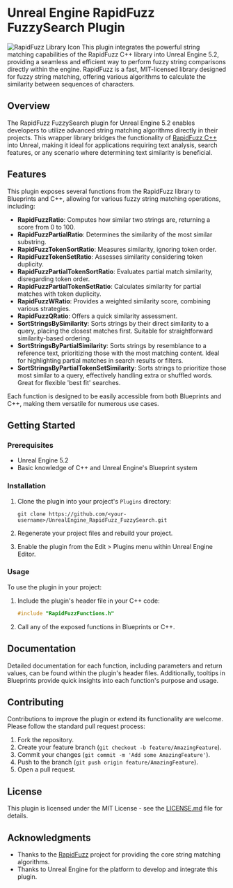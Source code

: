 
# Unreal Engine RapidFuzz FuzzySearch Plugin

![RapidFuzz Library Icon](RapidFuzz_FuzzySearch/Resources/IconFull.png "RapidFuzz Library Icon")
This plugin integrates the powerful string matching capabilities of the RapidFuzz C++ library into Unreal Engine 5.2, providing a seamless and efficient way to perform fuzzy string comparisons directly within the engine. RapidFuzz is a fast, MIT-licensed library designed for fuzzy string matching, offering various algorithms to calculate the similarity between sequences of characters.

## Overview

The RapidFuzz FuzzySearch plugin for Unreal Engine 5.2 enables developers to utilize advanced string matching algorithms directly in their projects. This wrapper library bridges the functionality of [RapidFuzz C++](https://github.com/rapidfuzz/rapidfuzz-cpp) into Unreal, making it ideal for applications requiring text analysis, search features, or any scenario where determining text similarity is beneficial.

## Features

This plugin exposes several functions from the RapidFuzz library to Blueprints and C++, allowing for various fuzzy string matching operations, including:

- **RapidFuzzRatio**: Computes how similar two strings are, returning a score from 0 to 100.
- **RapidFuzzPartialRatio**: Determines the similarity of the most similar substring.
- **RapidFuzzTokenSortRatio**: Measures similarity, ignoring token order.
- **RapidFuzzTokenSetRatio**: Assesses similarity considering token duplicity.
- **RapidFuzzPartialTokenSortRatio**: Evaluates partial match similarity, disregarding token order.
- **RapidFuzzPartialTokenSetRatio**: Calculates similarity for partial matches with token duplicity.
- **RapidFuzzWRatio**: Provides a weighted similarity score, combining various strategies.
- **RapidFuzzQRatio**: Offers a quick similarity assessment.
- **SortStringsBySimilarity**: Sorts strings by their direct similarity to a query, placing the closest matches first. Suitable for straightforward similarity-based ordering.
- **SortStringsByPartialSimilarity**: Sorts strings by resemblance to a reference text, prioritizing those with the most matching content. Ideal for highlighting partial matches in search results or filters.
- **SortStringsByPartialTokenSetSimilarity**: Sorts strings to prioritize those most similar to a query, effectively handling extra or shuffled words. Great for flexible 'best fit' searches.


Each function is designed to be easily accessible from both Blueprints and C++, making them versatile for numerous use cases.

## Getting Started

### Prerequisites

- Unreal Engine 5.2
- Basic knowledge of C++ and Unreal Engine's Blueprint system

### Installation

1. Clone the plugin into your project's `Plugins` directory:

   ```
   git clone https://github.com/<your-username>/UnrealEngine_RapidFuzz_FuzzySearch.git
   ```

2. Regenerate your project files and rebuild your project.
3. Enable the plugin from the Edit > Plugins menu within Unreal Engine Editor.

### Usage

To use the plugin in your project:

1. Include the plugin's header file in your C++ code:

   ```cpp
   #include "RapidFuzzFunctions.h"
   ```

2. Call any of the exposed functions in Blueprints or C++.


## Documentation

Detailed documentation for each function, including parameters and return values, can be found within the plugin's header files. Additionally, tooltips in Blueprints provide quick insights into each function's purpose and usage.

## Contributing

Contributions to improve the plugin or extend its functionality are welcome. Please follow the standard pull request process:

1. Fork the repository.
2. Create your feature branch (`git checkout -b feature/AmazingFeature`).
3. Commit your changes (`git commit -m 'Add some AmazingFeature'`).
4. Push to the branch (`git push origin feature/AmazingFeature`).
5. Open a pull request.

## License

This plugin is licensed under the MIT License - see the [LICENSE.md](LICENSE.md) file for details.

## Acknowledgments

- Thanks to the [RapidFuzz](https://github.com/rapidfuzz/rapidfuzz-cpp) project for providing the core string matching algorithms.
- Thanks to Unreal Engine for the platform to develop and integrate this plugin.
